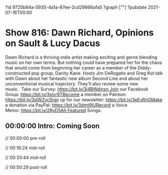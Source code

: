 ?id 9725b84a-5935-4a1a-87ee-2cd29866afa5
?graph [""]
?pubdate 2021-07-16T00:00

# Show 816: Dawn Richard, Opinions on Sault & Lucy Dacus

Dawn Richard is a thriving indie artist making exciting and genre blending music on her own terms. But nothing could have prepared her for the chaos that would come from beginning her career as a member of the Diddy-constructed pop group, Danity Kane. Hosts Jim DeRogatis and Greg Kot talk with Dawn about her fantastic new album Second Line and about her unconventional musical trajectory. They’ll also review some new music.  Take our Survey: https://bit.ly/3i4BWdinsn Join our Facebook Group: https://bit.ly/3sivr9TBecome a member on Patreon: https://bit.ly/3slWZvcSign up for our newsletter: https://bit.ly/3eEvRnGMake a donation via PayPal: https://bit.ly/3dmt9lURecord a Voice Memo: https://bit.ly/2RyD5Ah Featured Songs:

## 00:00:00 Intro: Coming Soon

// 00:00:00 pre-roll

// 00:16:24 mid-roll

// 00:33:44 mid-roll

// 00:50:29 post-roll
